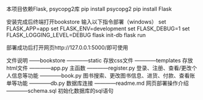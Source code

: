 本项目依赖Flask, psycopg2库
pip install psycopg2
pip install Flask

安装完成后终端打开bookstore
输入以下指令部署（windows）
set FLASK_APP=app
set FLASK_ENV=development
set FLASK_DEBUG=1
set FLASK_LOGGING_LEVEL=DEBUG
flask init-db
flask run

部署成功后打开网页http://127.0.0.1:5000/即可使用

文件说明
——bookstore
————static 存放css文件
————templates 存放html文件
————app.py 主函数
————register.py 登录、注册、查看/更改个人信息等功能
————book.py 图书搜索、更改图书信息、进货、付款、查看账单等功能
————db.py 数据库连接
————readme.md 网页部署操作介绍
————schema.sql 初始化数据库的sql语句
